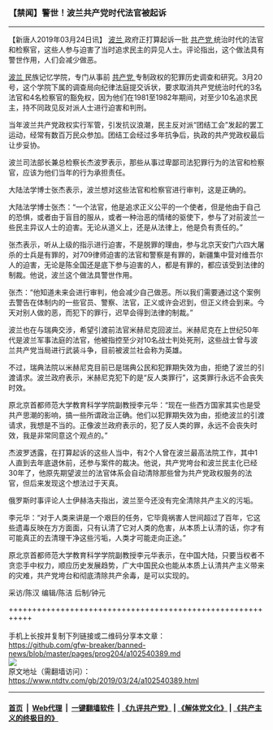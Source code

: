 ### 【禁闻】警世！波兰共产党时代法官被起诉
------------------------

<div class="post_content" itemprop="articleBody">
 <p>
  【新唐人2019年03月24日讯】
  <a href="https://www.ntdtv.com/gb/波兰.htm">
   波兰
  </a>
  政府正打算起诉一批
  <a href="https://www.ntdtv.com/gb/共产党.htm">
   共产党
  </a>
  统治时代的法官和检察官，这些人参与迫害了当时追求民主的异见人士。评论指出，这个做法具有警世作用，人们会减少做恶。
 </p>
 <p>
  <a href="https://www.ntdtv.com/gb/波兰.htm">
   波兰
  </a>
  民族记忆学院，专门从事前
  <a href="https://www.ntdtv.com/gb/共产党.htm">
   共产党
  </a>
  专制政权的犯罪历史调查和研究。3月20号，这个学院下属的调查局向纪律法庭提交诉状，要求取消共产党统治时代的3名法官和4名检察官的豁免权，因为他们在1981至1982年期间，对至少10名追求民主，持不同政见反对派人士进行迫害和判刑。
 </p>
 <p>
  当年波兰共产党政权实行军管，引发抗议浪潮，民主反对派“团结工会”发起的罢工运动，经常有数百万民众参加。团结工会经过多年抗争后，执政的共产党政权最后让步妥协。
 </p>
 <p>
  波兰司法部长兼总检察长杰波罗表示，那些从事过卑鄙司法犯罪行为的法官和检察官，应该为他们当年的行为承担责任。
 </p>
 <p>
  大陆法学博士张杰表示，波兰想对这些法官和检察官进行审判，这是正确的。
 </p>
 <p>
  大陆法学博士张杰：“一个法官，他是追求正义公平的一个使者，但是他由于自己的恐惧，或者由于盲目的服从，或者一种治恶的情绪的驱使下，参与了对前波兰一些民主异议人士的迫害。无论从道义上，还是从法律上，他是负有责任的。”
 </p>
 <p>
  张杰表示，听从上级的指示进行迫害，不是脱罪的理由，参与北京天安门六四大屠杀的士兵是有罪的，对709律师迫害的法官和警察是有罪的，新疆集中营对维吾尔人的迫害，无论是陈全国还是底下参与迫害的人，都是有罪的，都应该受到法律的制裁。他说，波兰这个做法具警世作用。
 </p>
 <p>
  张杰：“他知道未来会进行审判，他会减少自己做恶。所以我们需要通过这个案例去警告在体制内的一些官员、警察、法官，正义或许会迟到，但正义终会到来。今天对别人做的恶，而犯下的罪行，迟早会得到法律的制裁。”
 </p>
 <p>
  波兰也在与瑞典交涉，希望引渡前法官米赫尼克回波兰。米赫尼克在上世纪50年代是波兰军事法庭的法官，他被指控至少对10名战士判处死刑，这些战士曾与波兰共产党当局进行武装斗争，目前被波兰社会称为英雄。
 </p>
 <p>
  不过，瑞典法院以米赫尼克目前已是瑞典公民和犯罪期失效为由，拒绝了波兰的引渡请求。波兰政府表示，米赫尼克犯下的是“反人类罪行”，这类罪行永远不会丧失时效。
 </p>
 <p>
  原北京首都师范大学教育科学学院副教授李元华：“现在一些西方国家其实也是受共产思潮的影响，搞一些所谓政治正确。他们以犯罪期失效为由，拒绝波兰的引渡请求，我想是不当的。正像波兰政府表示的，犯了反人类的罪，永远不会丧失时效，我是非常同意这个观点的。”
 </p>
 <p>
  杰波罗透露，在打算起诉的这些人当中，有2个人曾在波兰最高法院工作，其中1人直到去年底退休前，还参与案件的裁决。他说，共产党垮台和波兰民主化已经30年了，他原先期望波兰的法官体系会自动清除那些曾为共产党政权服务的法官，但后来发现这个想法过于天真。
 </p>
 <p>
  俄罗斯时事评论人士伊赫洛夫指出，波兰至今还没有完全清除共产主义的污垢。
 </p>
 <p>
  李元华：“对于人类来讲是一个艰巨的任务，它毕竟祸害人世间超过了百年，它这些遗毒反映在方方面面，只有认清了它对人类的危害，从本质上认清的话，你才有可能真正的去清理干净这些污垢，人类才可能走向正途。”
 </p>
 <p>
  原北京首都师范大学教育科学学院副教授李元华表示，在中国大陆，只要当权者不贪恋手中权力，顺应历史发展趋势，广大中国民众也能从本质上认清共产主义带来的灾难，共产党垮台和彻底清除共产余毒，是可以实现的。
 </p>
 <p>
  采访/陈汉 编辑/陈洁 后制/钟元
 </p>
 <p>
 </p>
 <div class="single_ad">
 </div>
</div>

+++++++++++++++++++++++++++++++++++++++++++++++++++++++++++<br/><br/>
手机上长按并复制下列链接或二维码分享本文章：<br/>
https://github.com/gfw-breaker/banned-news/blob/master/pages/prog204/a102540389.md <br/>
<a href='https://github.com/gfw-breaker/banned-news/blob/master/pages/prog204/a102540389.md'><img src='https://github.com/gfw-breaker/banned-news/blob/master/pages/prog204/a102540389.md.png'/></a> <br/>
原文地址（需翻墙访问）：https://www.ntdtv.com/gb/2019/03/24/a102540389.html


------------------------
#### [首页](https://github.com/gfw-breaker/banned-news/blob/master/README.md) &nbsp;|&nbsp; [Web代理](https://github.com/labour-camp/helloworld) &nbsp;|&nbsp; [一键翻墙软件](https://github.com/gfw-breaker/nogfw/blob/master/README.md) &nbsp;| [《九评共产党》](https://github.com/gfw-breaker/9ping.md/blob/master/README.md#九评之一评共产党是什么) | [《解体党文化》](https://github.com/gfw-breaker/jtdwh.md/blob/master/README.md) | [《共产主义的终极目的》](https://github.com/gfw-breaker/gczydzjmd.md/blob/master/README.md)

